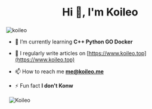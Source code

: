 <h1 align="center">Hi 👋, I'm Koileo</h1>
<h3 align="center"></h3>

<p align="left"> <img src="ttps://count.getloli.com/get/@:koileo" alt="koileo" /> </p>


- 🌱 I’m currently learning **C++ Python GO Docker**

- 📝 I regularly write articles on [https://www.koileo.top](https://www.koileo.top)

- 📫 How to reach me **me@koileo.me**

- ⚡ Fun fact **I don't Konw**


<p>&nbsp;&nbsp;<img align="center" src="https://github-readme-stats.vercel.app/api?username=Koileo&show_icons=true&locale=en" alt="Koileo" /></p>


